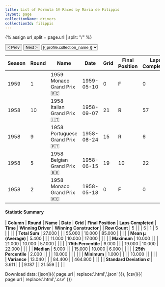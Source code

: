 ```yaml
---
title: List of Formula 1® Races by Maria de Filippis
layout: page
collectionName: drivers
collectionId: filippis
---
```


{% assign url_split = page.url | split: "/" %}
<div id="collection-navigation">
<button onclick="selector.options[selector.selectedIndex-1].value && (window.location = selector.options[selector.selectedIndex-1].value);">&lt; Prev</button>
<button onclick="selector.options[selector.selectedIndex+1].value && (window.location = selector.options[selector.selectedIndex+1].value);">Next &gt;</button>
<select id="selector" onchange="this.options[this.selectedIndex].value && (window.location = this.options[this.selectedIndex].value);">
  {% for collectionId in site.data[page.collectionName].refs %}
    {% if collectionId == page.collectionId %}
      {% assign selected = "selected" %}
    {% else %}
      {% assign selected = "" %}
    {% endif %}
    {% assign profile = site.data[page.collectionName][collectionId].profile %}
    <option value="/f1/{{ page.collectionName }}/{{ collectionId }}/{{ url_split[4] }}" {{ selected }}>{{ profile.collection_name }}</option>
  {% endfor %}
</select>
</div>

| Season | Round | Name | Date | Grid | Final Position | Laps Completed | Time | Winning Driver | Winning Constructor |
|--|--|--|--|--|--|--|--|--|--|
| 1959 | 1 | 1959 Monaco Grand Prix 🇲🇨 | 1959-05-10 | 0 | F | 0 |   | Jack Brabham 🇦🇺 | Cooper-Climax 🇬🇧 |
| 1958 | 10 | 1958 Italian Grand Prix 🇮🇹 | 1958-09-07 | 21 | R | 57 |   | Tony Brooks 🇬🇧 | Vanwall 🇬🇧 |
| 1958 | 9 | 1958 Portuguese Grand Prix 🇵🇹 | 1958-08-24 | 15 | R | 6 |   | Stirling Moss 🇬🇧 | Vanwall 🇬🇧 |
| 1958 | 5 | 1958 Belgian Grand Prix 🇧🇪 | 1958-06-15 | 19 | 10 | 22 |   | Tony Brooks 🇬🇧 | Vanwall 🇬🇧 |
| 1958 | 2 | 1958 Monaco Grand Prix 🇲🇨 | 1958-05-18 | 0 | F | 0 |   | Maurice Trintignant 🇫🇷 | Cooper 🇬🇧 |

#### Statistic Summary

| **Column** | **Round** | **Name** | **Date** | **Grid** | **Final Position** | **Laps Completed** | **Time** | **Winning Driver** | **Winning Constructor** |
| **Row Count** | 5 |  |  | 5 | 1 | 5 |  |  |  |
| **Total Sum** | 27.000 |  |  | 55.000 | 10.000 | 85.000 |  |  |  |
| **Mean μ (Average)** | 5.400 |  |  | 11.000 | 10.000 | 17.000 |  |  |  |
| **Maximum** | 10.000 |  |  | 21.000 | 10.000 | 57.000 |  |  |  |
| **75th Percentile** | 9.000 |  |  | 19.000 | 10.000 | 22.000 |  |  |  |
| **Median** | 5.000 |  |  | 15.000 | 10.000 | 6.000 |  |  |  |
| **25th Percentile** | 2.000 |  |  |  | 10.000 |  |  |  |  |
| **Minimum** | 1.000 |  |  |  | 10.000 |  |  |  |  |
| **Variance** | 13.040 |  |  | 84.400 |  | 464.800 |  |  |  |
| **Standard Deviation σ** | 3.611 |  |  | 9.187 |  | 21.559 |  |  |  |

Download data: [json]({{ page.url | replace:'.html','.json' }}), [csv]({{ page.url | replace:'.html','.csv' }})
